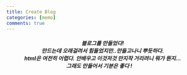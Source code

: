 ```yaml
---
title: Create Blog
categories: [memo]
comments: true
---
```


##### <center> 블로그를 만들었다!<br>만드는데 오래걸려서 힘들었지만..만들고나니 뿌듯하다.<br>html은 여전히 어렵다. 안배우고 이것저것 만지작 거리려니 뭐가 뭔지...<br>그래도 만들어서 기분은 좋다 ! <img src="https://emojipedia-us.s3.dualstack.us-west-1.amazonaws.com/thumbs/120/microsoft/209/two-hearts_1f495.png" width="15" height="15"> </center>


